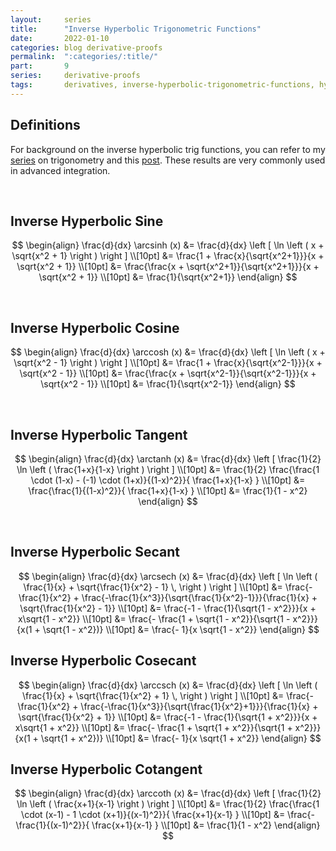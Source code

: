 ```yaml
---
layout:     series
title:      "Inverse Hyperbolic Trigonometric Functions"
date:       2022-01-10
categories: blog derivative-proofs
permalink:  ":categories/:title/"
part:       9
series:     derivative-proofs
tags:       derivatives, inverse-hyperbolic-trigonometric-functions, hyperbolic-trigonometry
---
```


## Definitions

For background on the inverse hyperbolic trig functions, you can refer to my [series](/blog/trigonometry/) on trigonometry and this [post](/blog/trigonometry/inverse-hyperbolic-trig-functions/). These results are very commonly used in advanced integration.

<br>

## Inverse Hyperbolic Sine

$$
\begin{align}
    \frac{d}{dx} \arcsinh (x)
    &= \frac{d}{dx} \left [ \ln \left ( x + \sqrt{x^2 + 1} \right ) \right ] \\[10pt]
    &= \frac{1 + \frac{x}{\sqrt{x^2+1}}}{x + \sqrt{x^2 + 1}} \\[10pt]
    &= \frac{\frac{x + \sqrt{x^2+1}}{\sqrt{x^2+1}}}{x + \sqrt{x^2 + 1}} \\[10pt]
    &= \frac{1}{\sqrt{x^2+1}}
\end{align}
$$

<br>

## Inverse Hyperbolic Cosine

$$
\begin{align}
    \frac{d}{dx} \arccosh (x)
    &= \frac{d}{dx} \left [ \ln \left ( x + \sqrt{x^2 - 1} \right ) \right ] \\[10pt]
    &= \frac{1 + \frac{x}{\sqrt{x^2-1}}}{x + \sqrt{x^2 - 1}} \\[10pt]
    &= \frac{\frac{x + \sqrt{x^2-1}}{\sqrt{x^2-1}}}{x + \sqrt{x^2 - 1}} \\[10pt]
    &= \frac{1}{\sqrt{x^2-1}}
\end{align}
$$

<br>

## Inverse Hyperbolic Tangent

$$
\begin{align}
    \frac{d}{dx} \arctanh (x)
    &= \frac{d}{dx} \left [ \frac{1}{2} \ln \left ( \frac{1+x}{1-x} \right ) \right ] \\[10pt]
    &= \frac{1}{2} \frac{\frac{1 \cdot (1-x) - (-1) \cdot (1+x)}{(1-x)^2}}{ \frac{1+x}{1-x} } \\[10pt]
    &= \frac{\frac{1}{(1-x)^2}}{ \frac{1+x}{1-x} } \\[10pt]
    &= \frac{1}{1 - x^2}
\end{align}
$$

<br>

## Inverse Hyperbolic Secant

$$
\begin{align}
    \frac{d}{dx} \arcsech (x)
    &= \frac{d}{dx} \left [ \ln \left ( \frac{1}{x} + \sqrt{\frac{1}{x^2} - 1} \, \right ) \right ] \\[10pt]
    &= \frac{-\frac{1}{x^2} + \frac{-\frac{1}{x^3}}{\sqrt{\frac{1}{x^2}-1}}}{\frac{1}{x} + \sqrt{\frac{1}{x^2} - 1}} \\[10pt]
    &= \frac{-1 - \frac{1}{\sqrt{1 - x^2}}}{x + x\sqrt{1 - x^2}} \\[10pt]
    &= \frac{- \frac{1 + \sqrt{1 - x^2}}{\sqrt{1 - x^2}}}{x(1 + \sqrt{1 - x^2})} \\[10pt]
    &= \frac{- 1}{x \sqrt{1 - x^2}}
\end{align}
$$

## Inverse Hyperbolic Cosecant

$$
\begin{align}
    \frac{d}{dx} \arccsch (x)
    &= \frac{d}{dx} \left [ \ln \left ( \frac{1}{x} + \sqrt{\frac{1}{x^2} + 1} \, \right ) \right ] \\[10pt]
    &= \frac{-\frac{1}{x^2} + \frac{-\frac{1}{x^3}}{\sqrt{\frac{1}{x^2}+1}}}{\frac{1}{x} + \sqrt{\frac{1}{x^2} + 1}} \\[10pt]
    &= \frac{-1 - \frac{1}{\sqrt{1 + x^2}}}{x + x\sqrt{1 + x^2}} \\[10pt]
    &= \frac{- \frac{1 + \sqrt{1 + x^2}}{\sqrt{1 + x^2}}}{x(1 + \sqrt{1 + x^2})} \\[10pt]
    &= \frac{- 1}{x \sqrt{1 + x^2}}
\end{align}
$$

## Inverse Hyperbolic Cotangent

$$
\begin{align}
    \frac{d}{dx} \arccoth (x)
    &= \frac{d}{dx} \left [ \frac{1}{2} \ln \left ( \frac{x+1}{x-1} \right ) \right ] \\[10pt]
    &= \frac{1}{2} \frac{\frac{1 \cdot (x-1) - 1 \cdot (x+1)}{(x-1)^2}}{ \frac{x+1}{x-1} } \\[10pt]
    &= \frac{-\frac{1}{(x-1)^2}}{ \frac{x+1}{x-1} } \\[10pt]
    &= \frac{1}{1 - x^2}
\end{align}
$$